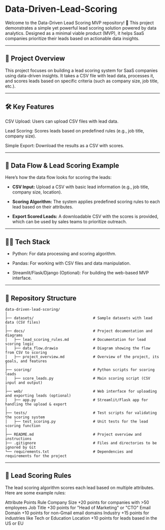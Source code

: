 # Data-Driven-Lead-Scoring

Welcome to the Data-Driven Lead Scoring MVP repository! 🚀
This project demonstrates a simple yet powerful lead scoring solution powered by data analytics. Designed as a minimal viable product (MVP), it helps SaaS companies prioritize their leads based on actionable data insights.

---
## 🧠 Project Overview
This project focuses on building a lead scoring system for SaaS companies using data-driven insights. It takes a CSV file with lead data, processes it, and scores leads based on specific criteria (such as company size, job title, etc.).

---

## 🛠️ Key Features
CSV Upload: Users can upload CSV files with lead data.

Lead Scoring: Scores leads based on predefined rules (e.g., job title, company size).

Simple Export: Download the results as a CSV with scores.

---

## 🚀 Data Flow & Lead Scoring Example
Here’s how the data flow looks for scoring the leads:

  - **CSV Input:** Upload a CSV with basic lead information (e.g., job title, company size, location).

  - **Scoring Algorithm:** The system applies predefined scoring rules to each lead based on their attributes.

  - **Export Scored Leads:** A downloadable CSV with the scores is provided, which can be used by sales teams to prioritize outreach.
---

## 🧑‍💻 Tech Stack
  - Python: For data processing and scoring algorithm.

  - Pandas: For working with CSV files and data manipulation.

  - Streamlit/Flask/Django (Optional): For building the web-based MVP interface.

---



## 📂 Repository Structure
```
data-driven-lead-scoring/
│
├── datasets/                           # Sample datasets with lead data (CSV files)
│
├── docs/                               # Project documentation and diagrams
│   ├── lead_scoring_rules.md           # Documentation for lead scoring logic
│   ├── data_flow.drawio                # Diagram showing the flow from CSV to scoring
│   ├── project_overview.md             # Overview of the project, its goals, and features
│
├── scoring/                            # Python scripts for scoring leads
│   ├── score_leads.py                  # Main scoring script (CSV input and output)
│
├── web/                                # Web interface for uploading and exporting leads (optional)
│   ├── app.py                          # Streamlit/Flask app for handling the upload & export
│
├── tests/                              # Test scripts for validating the scoring system
│   ├── test_scoring.py                 # Unit tests for the lead scoring function
│
├── README.md                           # Project overview and instructions
├── .gitignore                          # Files and directories to be ignored by Git
└── requirements.txt                    # Dependencies and requirements for the project

```
---

## 📖 Lead Scoring Rules
The lead scoring algorithm scores each lead based on multiple attributes. Here are some example rules:


Attribute	Points Rule
Company Size	+20 points for companies with >50 employees
Job Title	+30 points for "Head of Marketing" or "CTO"
Email Domain	+10 points for non-Gmail email domains
Industry	+15 points for industries like Tech or Education
Location	+10 points for leads based in the US or EU
